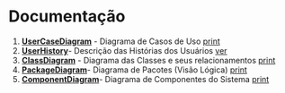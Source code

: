 # Documentação
1. <u>**UserCaseDiagram**</u> - Diagrama de Casos de Uso [print](https://github.com/PhilippeVieira/AluguelCarros-LDS/blob/main/projeto/Prints/UserCaseDiagram.png)
2. <u>**UserHistory**</u>- Descrição das Histórias dos Usuários [ver](https://github.com/PhilippeVieira/AluguelCarros-LDS/blob/main/projeto/UserHistory.md)
3. <u>**ClassDiagram**</u> - Diagrama das Classes e seus relacionamentos [print](https://github.com/PhilippeVieira/AluguelCarros-LDS/blob/main/projeto/Prints/ClassDiagram.png)
4. <u>**PackageDiagram**</u>- Diagrama de Pacotes (Visão Lógica) [print](https://github.com/PhilippeVieira/AluguelCarros-LDS/blob/main/projeto/Prints/PackageDiagram.png)
5. <u>**ComponentDiagram**</u>- Diagrama de Componentes do Sistema [print](https://github.com/PhilippeVieira/AluguelCarros-LDS/blob/main/projeto/Prints/ComponentDiagram.png)

